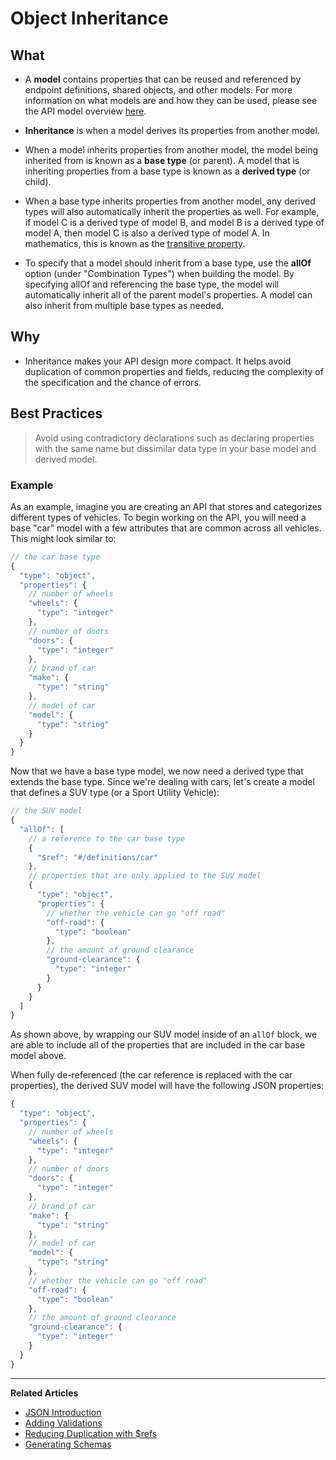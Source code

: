 # Object Inheritance

## What

* A **model** contains properties that can be reused and referenced by endpoint
  definitions, shared objects, and other models. For more information on what
  models are and how they can be used, please see the API model overview
  [here](/modeling/modeling-with-openapi/api-models).

* **Inheritance** is when a model derives its properties from another model.

* When a model inherits properties from another model, the model being inherited from is
  known as a **base type** (or parent). A model that is inheriting
  properties from a base type is known as a **derived type** (or child).

* When a base type inherits properties from another model, any derived types
  will also automatically inherit the properties as well. For example, if model
  C is a derived type of model B, and model B is a derived type of model A, then
  model C is also a derived type of model A. In mathematics, this is known as
  the [transitive property](https://en.wikipedia.org/wiki/Transitive_relation).

* To specify that a model should inherit from a base type, use the **allOf**
  option (under "Combination Types") when building the model. By specifying
  allOf and referencing the base type, the model will automatically inherit all
  of the parent model's properties. A model can also inherit from multiple base
  types as needed.

## Why

* Inheritance makes your API design more compact. It helps avoid duplication of
  common properties and fields, reducing the complexity of the specification and the chance of errors.

## Best Practices

> Avoid using contradictory declarations such as declaring properties with the
> same name but dissimilar data type in your base model and derived model.

### Example

As an example, imagine you are creating an API that stores and categorizes
different types of vehicles. To begin working on the API, you will need a base
"car" model with a few attributes that are common across all vehicles. This
might look similar to:

```javascript
// the car base type
{
  "type": "object",
  "properties": {
    // number of wheels
    "wheels": {
      "type": "integer"
    },
    // number of doors
    "doors": {
      "type": "integer"
    },
    // brand of car
    "make": {
      "type": "string"
    },
    // model of car
    "model": {
      "type": "string"
    }
  }
}
```

<!--FIXME Insert image of creating model from UI -->

Now that we have a base type model, we now need a derived type that extends the
base type. Since we're dealing with cars, let's create a model that defines a
SUV type (or a Sport Utility Vehicle):

```javascript
// the SUV model
{
  "allOf": [
    // a reference to the car base type
    {
      "$ref": "#/definitions/car"
    },
    // properties that are only applied to the SUV model
    {
      "type": "object",
      "properties": {
        // whether the vehicle can go "off road"
        "off-road": {
          "type": "boolean"
        },
        // the amount of ground clearance
        "ground-clearance": {
          "type": "integer"
        }
      }
    }
  ]
}
```

<!--FIXME Insert image of creating derived model in UI -->

As shown above, by wrapping our SUV model inside of an `allOf` block, we are
able to include all of the properties that are included in the car base model
above.

When fully de-referenced (the car reference is replaced with the car
properties), the derived SUV model will have the following JSON properties:

```javascript
{
  "type": "object",
  "properties": {
    // number of wheels
    "wheels": {
      "type": "integer"
    },
    // number of doors
    "doors": {
      "type": "integer"
    },
    // brand of car
    "make": {
      "type": "string"
    },
    // model of car
    "model": {
      "type": "string"
    },
    // whether the vehicle can go "off road"
    "off-road": {
      "type": "boolean"
    },
    // the amount of ground clearance
    "ground-clearance": {
      "type": "integer"
    }
  }
}
```
---
**Related Articles** 
- [JSON Introduction](/modeling/json-best-practices/introduction)
- [Adding Validations](/modeling/json-best-practices/adding-validations)
- [Reducing Duplication with $refs](/modeling/json-best-practices/reducing-duplication-with-refs)
- [Generating Schemas](/modeling/json-best-practices/generating-schemas)
